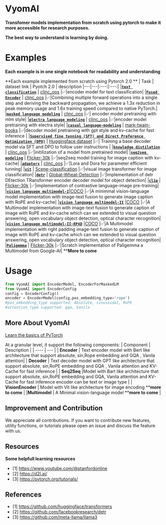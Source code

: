 # VyomAI
**Transfomer models implementation from scratch using pytorch to make it more accessible for research purposes.**

**The best way to understand is learning by doing.** 

# Examples
**Each example is in one single notebook for readability and understanding**

**Each example implemented from scratch using Pytorch 2.0 **
| Task | dataset link | Pyotch 2.0 | description
|---|---|:---:|:---:|
|[**`text classification`**](https://github.com/Ajax0564/VyomAI/blob/main/Examples/vyom-ai-classification.ipynb) | [clinc_oos](https://www.kaggle.com/code/ajax0564/data-for-distilation) |✅|encoder model for text classification|
|[**`Fused Encoder`**](https://github.com/Ajax0564/VyomAI/blob/main/Examples/vyomai-fused-kernals-2t4.ipynb) | [clinc_oos](https://www.kaggle.com/code/ajax0564/data-for-distilation) |✅|Combining multiple forward operations into a single step and deriving the backward propagation, we achieve a 1.3x reduction in peak memory usage and 1.6x training speed compared to native PyTorch.|
|[**`masked language modeling`**](https://github.com/Ajax0564/VyomAI/tree/main/Examples/masked_language_modeling.ipynb) | [clinc_oos](https://www.kaggle.com/code/ajax0564/data-for-distilation) |✅| encoder model pretraining with mlm style| 
|[**`electra language modeling`**](https://github.com/Ajax0564/VyomAI/tree/main/Examples/electra-pretraining.ipynb) | [clinc_oos](https://www.kaggle.com/code/ajax0564/data-for-distilation) |✅|encoder model pretraining with electra style| 
|[**`casual language-modeling`**](https://github.com/Ajax0564/VyomAI/blob/main/Examples/vyom-ai-decoder_clm.ipynb) | [mark-twain-books](https://www.kaggle.com/datasets/msinger007/mark-twain-books) |✅|decoder model pretraining with gpt style and kv-cache for fast inference | 
|[**`Supervised fine tunning (SFT) and Direct Preference Optimization (DPO)`**](https://github.com/Ajax0564/VyomAI/blob/main/Examples/vyom-ai-llm-sft-dpo-training.ipynb) | [Huggingface dataset](https://www.kaggle.com/datasets/ajax0564/sft-dpo) |✅| Training a base decoder model via SFT and DPO to follow user instructions | 
|[**`knowledge distilation`**](https://github.com/Ajax0564/VyomAI/tree/main/Examples/Knowledge_distilation.ipynb) | [clinc_oos](https://www.kaggle.com/code/ajax0564/data-for-distilation) |✅|initilization of a model from pretrained model|
|[**`seq2seq modeling`**](https://github.com/Ajax0564/VyomAI/tree/main/Examples/Seq2seq-absolute.ipynb) | [Flicker-30k](https://www.kaggle.com/datasets/adityajn105/flickr30k) |✅|seq2seq model training for image caption with kv-cache|
|[**`adapters`**](https://github.com/Ajax0564/VyomAI/tree/main/Examples/adapters.ipynb) | [clinc_oos](https://www.kaggle.com/code/ajax0564/data-for-distilation) |✅|Lora and Dora for parameter efficient tunning|
|[**`vit`**](https://github.com/Ajax0564/VyomAI/tree/main/Examples/vit.ipynb) | [Scene-classification](https://www.kaggle.com/datasets/nitishabharathi/scene-classification) |✅|visual image transformer for image classification|
|[**`detr`**](https://github.com/Ajax0564/VyomAI/tree/main/Examples/detr.ipynb) | [Global-Wheat-Detection](https://www.kaggle.com/competitions/global-wheat-detection) |✅|implementation of detr DEtection TRansformer encoder decoder model for object detection|
|[**`clip`**](https://github.com/Ajax0564/VyomAI/tree/main/Examples/clip.ipynb) | [Flicker-30k](https://www.kaggle.com/datasets/adityajn105/flickr30k) |✅|implementation of contrastive language-image pre-training|
|[**`vision language multimodel-I`**](https://github.com/Ajax0564/VyomAI/blob/main/Examples/MultiModel_basic.ipynb)|[COCO](https://www.kaggle.com/datasets/nikhil7280/coco-image-caption) |✅|A minimmal vision-language model implementation with image-text fusion  to generate image caption with RoPE and kv-cache|
|[**`vision language multimodel-II`**](https://github.com/Ajax0564/VyomAI/blob/main/Examples/vyom-ai-multimodel-advance.ipynb) |[COCO](https://www.kaggle.com/datasets/nikhil7280/coco-image-caption) |✅|A Multimodel implementation with image-text fusion  to generate caption of  image  with RoPE and kv-cache  which can we extended to visual question answering, open vocabulary object detection, optical character recognition|
|[**`vision language multimodel-II-RPAD`**](https://github.com/Ajax0564/VyomAI/blob/main/Examples/vyom-ai-accelerate-multimodel-rpad.ipynb) |[COCO](https://www.kaggle.com/datasets/nikhil7280/coco-image-caption) |✅|A Multimodel implementation with right padding image-text fusion  to generate caption of  image  with RoPE and kv-cache  which can we extended to visual question answering, open vocabulary object detection, optical character recognition|
|[**`Paligemma`**](https://github.com/Ajax0564/VyomAI/blob/main/Examples/paligemma.ipynb) | [Flicker-30k](https://www.kaggle.com/datasets/adityajn105/flickr30k) |✅|Scratch implementation of Paligemma a Multimodel from Google-AI|
****More to come**


# Usage
```python
from VyomAI import EncoderModel, EncoderForMaskedLM
from VyomAI import EncoderConfig
config = EncoderConfig()
encoder = EncoderModel(config,pos_embedding_type='rope')
#pos_embedding_type supported: Absolute, sinusoidal, RoPE
#attention_type supported: gqa, Vanila

```
## More About VyomAI

[Learn the basics of PyTorch](https://pytorch.org/tutorials/beginner/basics/intro.html)

At a granular level, it support the following components:
| Component | Description |
| ---- | --- |
| **Encoder** | Text encoder model with Bert like architecture that support absolute, sin,Rope embedding and GQA , Vanila attention|
| **Decoder** | Text decoder model with GPT like architecture that support absolute, sin,RoPE embedding and GQA , Vanila attention and KV-Cache for fast inference |
| **Seq2Seq** |Model with Bart like architecture that support absolute, sin,RoPE embedding and GQA, Vanila attention and KV-Cache for fast inference encoder can be text or image type |
| **VisionEncoder** | Model with Vit like architecture for image encoding ****more to come** |
|**Multimodel** | A Minimal vision-language model ****more to come** |



## Improvement and Contribution
We appreciate all contributions.
If you want to contribute new features, utility functions, or tutorials please  open an issue and discuss the feature with us.



## Resources
**Some helpfull learning resources**
- [1] https://www.youtube.com/@stanfordonline
- [2] https://d2l.ai/
- [3] https://pytorch.org/tutorials/

## References
- [1] https://github.com/huggingface/transformers
- [2] https://github.com/facebookresearch/detr
- [3] https://github.com/meta-llama/llama3
